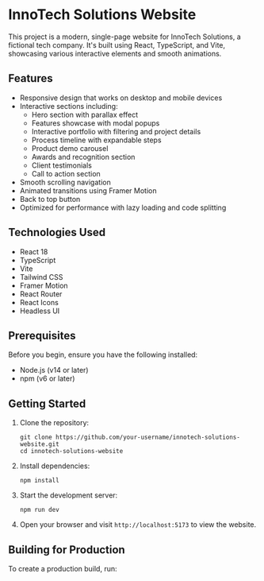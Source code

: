 # InnoTech Solutions Website

This project is a modern, single-page website for InnoTech Solutions, a fictional tech company. It's built using React, TypeScript, and Vite, showcasing various interactive elements and smooth animations.

## Features

- Responsive design that works on desktop and mobile devices
- Interactive sections including:
  - Hero section with parallax effect
  - Features showcase with modal popups
  - Interactive portfolio with filtering and project details
  - Process timeline with expandable steps
  - Product demo carousel
  - Awards and recognition section
  - Client testimonials
  - Call to action section
- Smooth scrolling navigation
- Animated transitions using Framer Motion
- Back to top button
- Optimized for performance with lazy loading and code splitting

## Technologies Used

- React 18
- TypeScript
- Vite
- Tailwind CSS
- Framer Motion
- React Router
- React Icons
- Headless UI

## Prerequisites

Before you begin, ensure you have the following installed:
- Node.js (v14 or later)
- npm (v6 or later)

## Getting Started

1. Clone the repository:
   ```
   git clone https://github.com/your-username/innotech-solutions-website.git
   cd innotech-solutions-website
   ```

2. Install dependencies:
   ```
   npm install
   ```

3. Start the development server:
   ```
   npm run dev
   ```

4. Open your browser and visit `http://localhost:5173` to view the website.

## Building for Production

To create a production build, run:
